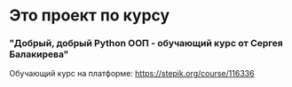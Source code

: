 # Это проект по курсу
###  "Добрый, добрый Python ООП - обучающий курс от Сергея Балакирева"
Обучающий курс на платформе: https://stepik.org/course/116336
